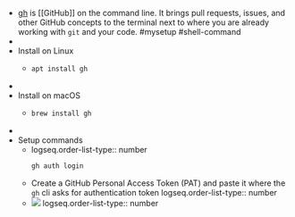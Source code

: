 - [gh](https://github.com/cli/cli) is [[GitHub]] on the command line. It brings pull requests, issues, and other GitHub concepts to the terminal next to where you are already working with `git` and your code. #mysetup #shell-command
-
- Install on Linux
	- ```bash
	  apt install gh
	  ```
-
- Install on macOS
	- ```bash
	  brew install gh
	  ```
-
- Setup commands
	- logseq.order-list-type:: number
	  ```bash
	  gh auth login
	  ```
	- Create a GitHub Personal Access Token (PAT) and paste it where the `gh` cli asks for authentication token
	  logseq.order-list-type:: number
	- ![](https://lh3.googleusercontent.com/keep-bbsk/ALhRneHQRXZ6fDaubSjiPHmmHCSTMvZ2xassUpPcubhFV3N5CAIMDC0lOmFKd71qTXfgXWScpDu-_OCk-RlC4l5fh8XnXEm05NdZDVwPmWjuuDbr9ZtT=s821)
	  logseq.order-list-type:: number